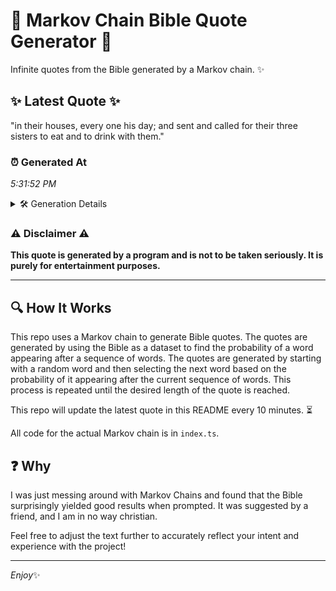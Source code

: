 # 📖 Markov Chain Bible Quote Generator 📖

Infinite quotes from the Bible generated by a Markov chain. ✨

## ✨ Latest Quote ✨
"in their houses, every one his day; and sent and called for their three sisters to eat and to drink with them."

### ⏰ Generated At
*5:31:52 PM*

<details>
    <summary>🛠️ Generation Details</summary>
    <p>
        <strong>🌱 Seed:</strong> in<br>
        <strong>🔄 Iterations:</strong> 21<br>
        <strong>📜 Context History:</strong><br>[ in ]: their<br>[ in, their ]: houses,<br>[ in, their, houses, ]: every<br>[ in, their, houses,, every ]: one<br>[ in, their, houses,, every, one ]: his<br>[ in, their, houses,, every, one, his ]: day;<br>[ their, houses,, every, one, his, day; ]: and<br>[ houses,, every, one, his, day;, and ]: sent<br>[ every, one, his, day;, and, sent ]: and<br>[ one, his, day;, and, sent, and ]: called<br>[ his, day;, and, sent, and, called ]: for<br>[ day;, and, sent, and, called, for ]: their<br>[ and, sent, and, called, for, their ]: three<br>[ sent, and, called, for, their, three ]: sisters<br>[ and, called, for, their, three, sisters ]: to<br>[ called, for, their, three, sisters, to ]: eat<br>[ for, their, three, sisters, to, eat ]: and<br>[ their, three, sisters, to, eat, and ]: to<br>[ three, sisters, to, eat, and, to ]: drink<br>[ sisters, to, eat, and, to, drink ]: with<br>[ to, eat, and, to, drink, with ]: them.<br>
    </p>
</details>

### ⚠️ Disclaimer ⚠️
**This quote is generated by a program and is not to be taken seriously. It is purely for entertainment purposes.**

---

## 🔍 How It Works

This repo uses a Markov chain to generate Bible quotes. The quotes are generated by using the Bible as a dataset to find the probability of a word appearing after a sequence of words. The quotes are generated by starting with a random word and then selecting the next word based on the probability of it appearing after the current sequence of words. This process is repeated until the desired length of the quote is reached.

This repo will update the latest quote in this README every 10 minutes. ⏳

All code for the actual Markov chain is in `index.ts`.

## ❓ Why

I was just messing around with Markov Chains and found that the Bible surprisingly yielded good results when prompted. 
It was suggested by a friend, and I am in no way christian.

Feel free to adjust the text further to accurately reflect your intent and experience with the project!

---

*Enjoy*✨
